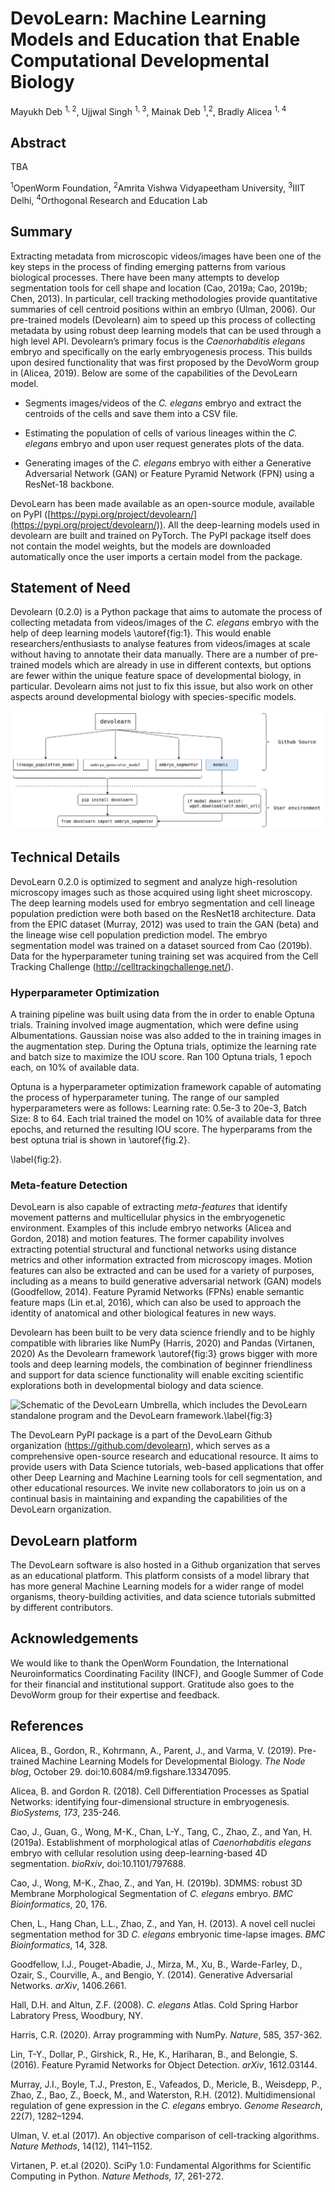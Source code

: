 # DevoLearn: Machine Learning Models and Education that Enable Computational Developmental Biology
Mayukh Deb <SUP>1, 2</SUP>, Ujjwal Singh <SUP>1, 3</SUP>, Mainak Deb <SUP>1</SUP>,<SUP>2</SUP>, Bradly Alicea <SUP>1, 4</SUP><BR>

## Abstract
TBA 

<SUP>1</SUP>OpenWorm Foundation, <SUP>2</SUP>Amrita Vishwa Vidyapeetham University, <SUP>3</SUP>IIIT Delhi, <SUP>4</SUP>Orthogonal Research and Education Lab

## Summary
Extracting metadata from microscopic videos/images have been one of the key steps in the process of finding emerging patterns from various biological processes. There have been many attempts to develop segmentation tools for cell shape and location (Cao, 2019a; Cao, 2019b; Chen, 2013). In particular, cell tracking methodologies provide quantitative summaries of cell centroid positions within an embryo (Ulman, 2006). Our pre-trained models (Devolearn) aim to speed up this process of collecting metadata by using robust deep learning models that can be used through a high level API. Devolearn’s primary focus is the _Caenorhabditis elegans_ embryo and specifically on the early embryogenesis process. This builds upon desired functionality that was first proposed by the DevoWorm group in (Alicea, 2019). Below are some of the capabilities of the DevoLearn model.

* Segments images/videos of the _C. elegans_ embryo and extract the centroids of the cells and save them into a CSV file.  

* Estimating the population of cells of various lineages within the _C. elegans_ embryo and upon user request generates plots of the data.  

* Generating images of the _C. elegans_ embryo with either a Generative Adversarial Network (GAN) or Feature Pyramid Network (FPN) using a ResNet-18 backbone.  

DevoLearn has been made available as an open-source module, available on PyPI ([https://pypi.org/project/devolearn/](https://pypi.org/project/devolearn/)). All the deep-learning models used in devolearn are built and trained on PyTorch. The PyPI package itself does not contain the model weights, but the models are downloaded automatically once the user imports a certain model from the package. 
  
## Statement of Need
Devolearn (0.2.0) is a Python package that aims to automate the process of collecting metadata from videos/images of the _C. elegans_ embryo with the help of deep learning models \autoref{fig:1}. This would enable researchers/enthusiasts to analyse features from videos/images at scale without having to annotate their data manually. There are a number of pre-trained models which are already in use in different contexts, but options are fewer within the unique feature space of developmental biology, in particular. Devolearn aims not just to fix this issue, but also work on other aspects around developmental biology with species-specific models.  

![Schematic demonstrating the runtime procedure of the DevoLearn standalone program.\label{fig:1}](images/project_structure.jpg)

## Technical Details  
DevoLearn 0.2.0 is optimized to segment and analyze high-resolution microscopy images such as those acquired using light sheet microscopy. The deep learning models used for embryo segmentation and cell lineage population prediction were both based on the ResNet18 architecture. Data from the EPIC dataset (Murray, 2012) was used to train the GAN (beta) and the lineage wise cell population prediction model. The embryo segmentation model was trained on a dataset sourced from Cao (2019b). Data for the hyperparameter tuning training set was acquired from the Cell Tracking Challenge (http://celltrackingchallenge.net/).
  
### Hyperparameter Optimization
A training pipeline was built using data from the in order to enable Optuna trials. Training involved image augmentation, which were define using Albumentations. Gaussian noise was also added to the in training images in the augmentation step. During the Optuna trials, optimize the learning rate and batch size to maximize the IOU score. Ran 100 Optuna trials, 1 epoch each, on 10% of available data.
  
Optuna is a hyperparameter optimization framework capable of automating the process of hyperparameter tuning. The range of our sampled hyperparameters were as follows: Learning rate: 0.5e-3 to 20e-3, Batch Size: 8 to 64. Each trial trained the model on 10% of available data for three epochs, and returned the resulting IOU score. The hyperparams from the best optuna trial is shown in \autoref{fig.2}.
  
\label{fig:2}.

### Meta-feature Detection
DevoLearn is also capable of extracting _meta-features_ that identify movement patterns and multicellular physics in the embryogenetic environment. Examples of this include embryo networks (Alicea and Gordon, 2018) and motion features. The former capability involves extracting potential structural and functional networks using distance metrics and other information extracted from microscopy images. Motion features can also be extracted and can be used for a variety of purposes, including as a means to build generative adversarial network (GAN) models (Goodfellow, 2014). Feature Pyramid Networks (FPNs) enable semantic feature maps (Lin et.al, 2016), which can also be used to approach the identity of anatomical and other biological features in new ways.

Devolearn has been built to be very data science friendly and to be highly compatible with libraries like NumPy (Harris, 2020) and Pandas (Virtanen, 2020) As the Devolearn framework \autoref{fig:3} grows bigger with more tools and deep learning models, the combination of beginner friendliness and support for data science functionality will enable exciting scientific explorations both in developmental biology and data science.   

![Schematic of the DevoLearn Umbrella, which includes the DevoLearn standalone program and the DevoLearn framework.\label{fig:3}](https://user-images.githubusercontent.com/19001437/101274845-03cf2b80-3767-11eb-9541-bc549f697dbb.png)

The DevoLearn PyPI package is a part of the DevoLearn Github organization (https://github.com/devolearn), which serves as a comprehensive open-source research and educational resource. It aims to provide users with Data Science tutorials, web-based applications that offer other Deep Learning and Machine Learning tools for cell segmentation, and other educational resources.  We invite new collaborators to join us on a continual basis in maintaining and expanding the capabilities of the DevoLearn organization.  

## DevoLearn platform
The DevoLearn software is also hosted in a Github organization that serves as an educational platform. This platform consists of a model library that has more general Machine Learning models for a wider range of model organisms, theory-building activities, and data science tutorials submitted by different contributors. 
  
## Acknowledgements
We would like to thank the OpenWorm Foundation, the International Neuroinformatics Coordinating Facility (INCF), and Google Summer of Code for their financial and institutional support. Gratitude also goes to the DevoWorm group for their expertise and feedback. 

## References
Alicea, B., Gordon, R., Kohrmann, A., Parent, J., and Varma, V. (2019). Pre-trained Machine Learning Models for Developmental Biology. _The Node blog_, October 29. doi:10.6084/m9.figshare.13347095.

Alicea, B. and Gordon R. (2018). Cell Differentiation Processes as Spatial Networks: identifying four-dimensional structure in embryogenesis. _BioSystems, 173_, 235-246.  

Cao, J., Guan, G., Wong, M-K., Chan, L-Y., Tang, C., Zhao, Z., and Yan, H. (2019a). Establishment of morphological atlas of _Caenorhabditis elegans_ embryo with cellular resolution using deep-learning-based 4D segmentation. _bioRxiv_, doi:10.1101/797688.

Cao, J., Wong, M-K., Zhao, Z., and Yan, H. (2019b). 3DMMS: robust 3D Membrane Morphological Segmentation of _C. elegans_ embryo. _BMC Bioinformatics_, 20, 176.

Chen, L., Hang Chan, L.L., Zhao, Z., and Yan, H. (2013). A novel cell nuclei segmentation method for 3D _C. elegans_ embryonic time-lapse images. _BMC Bioinformatics_, 14, 328.

Goodfellow, I.J., Pouget-Abadie, J., Mirza, M., Xu, B., Warde-Farley, D., Ozair, S., Courville, A., and Bengio, Y. (2014). Generative Adversarial Networks. _arXiv_, 1406.2661.

Hall, D.H. and Altun, Z.F. (2008). _C. elegans_ Atlas. Cold Spring Harbor Labratory Press, Woodbury, NY.

Harris, C.R. (2020). Array programming with NumPy. _Nature_, 585, 357-362.

Lin, T-Y., Dollar, P., Girshick, R., He, K., Hariharan, B., and Belongie, S. (2016). Feature Pyramid Networks for Object Detection. _arXiv_, 1612.03144.
  
Murray, J.I., Boyle, T.J., Preston, E., Vafeados, D., Mericle, B., Weisdepp, P., Zhao, Z., Bao, Z., Boeck, M., and Waterston, R.H. (2012). Multidimensional regulation of gene expression in the _C. elegans_ embryo. _Genome Research_, 22(7), 1282–1294.

Ulman, V. et.al (2017). An objective comparison of cell-tracking algorithms. _Nature Methods_, 14(12), 1141–1152.

Virtanen, P. et.al (2020). SciPy 1.0: Fundamental Algorithms for Scientific Computing in Python. _Nature Methods, 17_, 261-272.  
